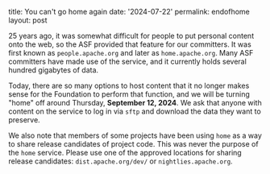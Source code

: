 title: You can't go home again 
date: '2024-07-22' 
permalink: endofhome 
layout: post

25 years ago, it was somewhat difficult for people to put personal content onto the web, so the ASF provided that feature for our committers. It was first known as `people.apache.org` and later as `home.apache.org`. Many ASF committers have made use of the service, and it currently holds several hundred gigabytes of data.

Today, there are so many options to host content that it no longer makes sense for the Foundation to perform that function, and we will be turning "home" off around Thursday, **September 12, 2024**. We ask that anyone with content on the service to log in via `sftp` and download the data they want to preserve.

We also note that members of some projects have been using `home` as a way to share release candidates of project code. This was never the purpose of the `home` service. Please use one of the approved locations for sharing release candidates:  `dist.apache.org/dev/` or `nightlies.apache.org`. 
